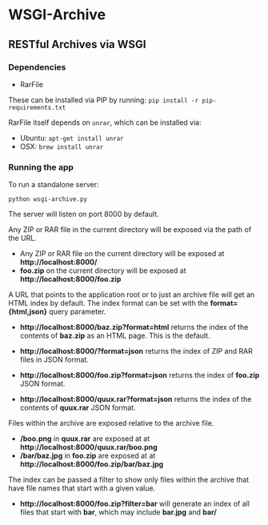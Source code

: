 # WSGI-Archive
## RESTful Archives via WSGI

### Dependencies

* RarFile

These can be installed via PIP by running:
`pip install -r pip-requirements.txt`

RarFile itself depends on `unrar`, which can be installed via:

* Ubuntu: `apt-get install unrar`
* OSX:  `brew install unrar`

### Running the app

To run a standalone server:

`python wsgi-archive.py`

The server will listen on port 8000 by default.

Any ZIP or RAR file in the current directory
will be exposed via the path of the URL.

* Any ZIP or RAR file on the current directory will be exposed
at __http://localhost:8000/__
* __foo.zip__ on the current directory will be exposed
at __http://localhost:8000/foo.zip__

A URL that points to the application root or to just an archive
file will get an HTML index by default. The index format can be 
set with the __format={html,json}__ query parameter.

* __http://localhost:8000/baz.zip?format=html__ returns the index of 
the contents of __baz.zip__ as an HTML page. This is the default.

* __http://localhost:8000/?format=json__ returns the index of 
ZIP and RAR files in JSON format.
* __http://localhost:8000/foo.zip?format=json__ returns the index of 
__foo.zip__ JSON format.
* __http://localhost:8000/quux.rar?format=json__ returns the index of 
the contents of __quux.rar__ JSON format.

Files within the archive are exposed relative to the 
archive file.

* __/boo.png__ in __quux.rar__ are exposed at
at __http://localhost:8000/quux.rar/boo.png__
* __/bar/baz.jpg__ in __foo.zip__ are exposed at
at __http://localhost:8000/foo.zip/bar/baz.jpg__

The index can be passed a filter to show only files
within the archive that have file names that start
with a given value. 

* __http://localhost:8000/foo.zip?filter=bar__
will generate an index of all files that start with
__bar__, which may include __bar.jpg__ and __bar/__

